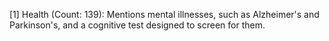 [1] Health (Count: 139): Mentions mental illnesses, such as Alzheimer's and Parkinson's, and a cognitive test designed to screen for them.
